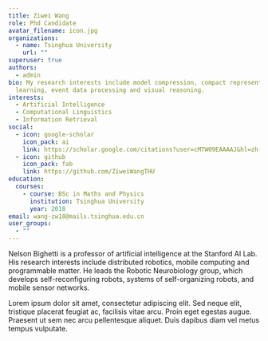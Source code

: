```yaml
---
title: Ziwei Wang
role: Phd Candidate
avatar_filename: icon.jpg
organizations:
  - name: Tsinghua University
    url: ""
superuser: true
authors:
  - admin
bio: My research interests include model compression, compact representation
  learning, event data processing and visual reasoning.
interests:
  - Artificial Intelligence
  - Computational Linguistics
  - Information Retrieval
social:
  - icon: google-scholar
    icon_pack: ai
    link: https://scholar.google.com/citations?user=cMTW09EAAAAJ&hl=zh-CN
  - icon: github
    icon_pack: fab
    link: https://github.com/ZiweiWangTHU
education:
  courses:
    - course: BSc in Maths and Physics
      institution: Tsinghua University
      year: 2018
email: wang-zw18@mails.tsinghua.edu.cn
user_groups:
  - ""
---
```


Nelson Bighetti is a professor of artificial intelligence at the Stanford AI Lab. His research interests include distributed robotics, mobile computing and programmable matter. He leads the Robotic Neurobiology group, which develops self-reconfiguring robots, systems of self-organizing robots, and mobile sensor networks.

Lorem ipsum dolor sit amet, consectetur adipiscing elit. Sed neque elit, tristique placerat feugiat ac, facilisis vitae arcu. Proin eget egestas augue. Praesent ut sem nec arcu pellentesque aliquet. Duis dapibus diam vel metus tempus vulputate.
